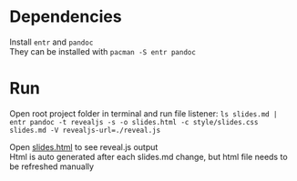 # Dependencies
Install `entr` and `pandoc`  
They can be installed with `pacman -S entr pandoc`  
# Run
Open root project folder in terminal and run file listener:
`ls slides.md | entr pandoc -t revealjs -s -o slides.html -c style/slides.css slides.md -V revealjs-url=./reveal.js`

Open [slides.html](slides.html) to see reveal.js output  
Html is auto generated after each slides.md change, but html file needs to be refreshed manually
